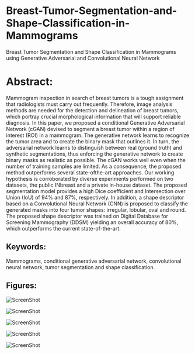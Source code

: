 # Breast-Tumor-Segmentation-and-Shape-Classification-in-Mammograms
Breast Tumor Segmentation and Shape Classification in Mammograms using Generative Adversarial and Convolutional Neural Network

# Abstract:
Mammogram inspection in search of breast tumors is a tough assignment that radiologists
must carry out frequently. Therefore, image analysis methods are needed for the
detection and delineation of breast tumors, which portray crucial morphological information
that will support reliable diagnosis. In this paper, we proposed a conditional
Generative Adversarial Network (cGAN) devised to segment a breast tumor within a
region of interest (ROI) in a mammogram. The generative network learns to recognize
the tumor area and to create the binary mask that outlines it. In turn, the adversarial
network learns to distinguish between real (ground truth) and synthetic segmentations,
thus enforcing the generative network to create binary masks as realistic as possible.
The cGAN works well even when the number of training samples are limited. As a
consequence, the proposed method outperforms several state-ofthe-art approaches. Our
working hypothesis is corroborated by diverse experiments performed on two datasets,
the public INbreast and a private in-house dataset. The proposed segmentation model
provides a high Dice coefficient and Intersection over Union (IoU) of 94% and 87%,
respectively. In addition, a shape descriptor based on a Convolutional Neural Network
(CNN) is proposed to classify the generated masks into four tumor shapes: irregular,
lobular, oval and round. The proposed shape descriptor was trained on Digital
Database for Screening Mammography (DDSM) yielding an overall accuracy of 80%,
which outperforms the current state-of-the-art.

## Keywords: 
Mammograms, conditional generative adversarial network, convolutional
neural network, tumor segmentation and shape classification.

## Figures:
![ScreenShot]([https://github.com/Pooryamn/Breast-Tumor-Segmentation-and-Shape-Classification-in-Mammograms/blob/master/Fig1.jpg])

![ScreenShot]([https://github.com/Pooryamn/Breast-Tumor-Segmentation-and-Shape-Classification-in-Mammograms/blob/master/Fig2.jpg])

![ScreenShot]([https://github.com/Pooryamn/Breast-Tumor-Segmentation-and-Shape-Classification-in-Mammograms/blob/master/Fig3.jpg])

![ScreenShot]([https://github.com/Pooryamn/Breast-Tumor-Segmentation-and-Shape-Classification-in-Mammograms/blob/master/Fig4.jpg])

![ScreenShot]([https://github.com/Pooryamn/Breast-Tumor-Segmentation-and-Shape-Classification-in-Mammograms/blob/master/Fig5.jpg])
